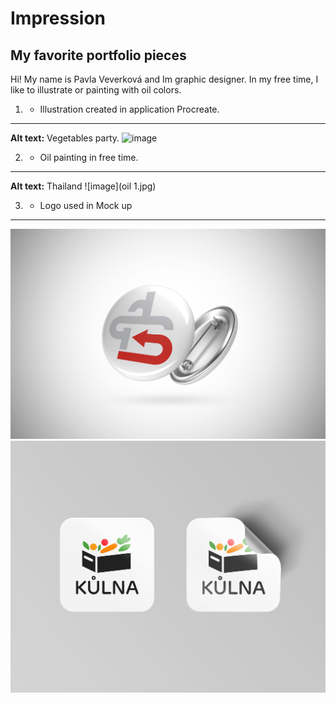 # Impression 

## My favorite portfolio pieces

Hi!
My name is Pavla Veverková and Im graphic designer. In my free time, I like to illustrate or painting with oil colors. 

1. - Illustration created in application Procreate.
---
**Alt text:** Vegetables party. 
![image](Ilustrace.png)

2. - Oil painting in free time.
---
**Alt text:** Thailand 
![image](oil 1.jpg)

3. - Logo used in Mock up
---
![image](ODZNAK.jpg)
![image](samolepky.png)
